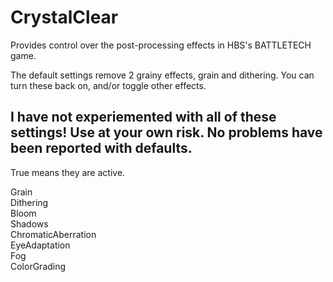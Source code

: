 # CrystalClear
Provides control over the post-processing effects in HBS's BATTLETECH game.


The default settings remove 2 grainy effects, grain and dithering.  You can turn these back on, and/or toggle other effects.

<h2>I have not experiemented with all of these settings!  Use at your own risk.  No problems have been reported with defaults.</h2>


True means they are active.

Grain</br>
Dithering</br>
Bloom</br>
Shadows</br>
ChromaticAberration</br>
EyeAdaptation</br>
Fog</br>
ColorGrading
